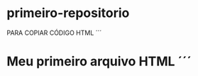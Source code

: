 # primeiro-repositorio

PARA COPIAR  CÓDIGO HTML
´´´
<html>
  <h1>Meu primeiro arquivo HTML</hi>
</html1>
´´´
